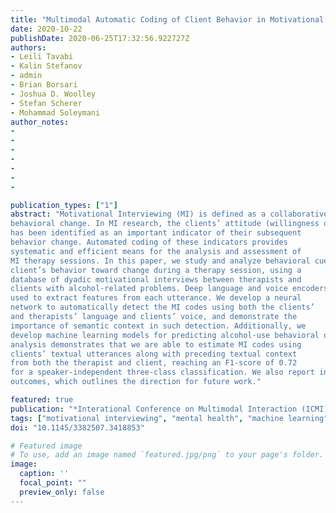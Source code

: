 ```yaml
---
title: "Multimodal Automatic Coding of Client Behavior in Motivational Interviewing"
date: 2020-10-22
publishDate: 2020-06-25T17:32:56.922727Z
authors:
- Leili Tavabi
- Kalin Stefanov
- admin
- Brian Borsari
- Joshua D. Woolley
- Stefan Scherer
- Mohammad Soleymani
author_notes:
- 
- 
-
-
-
-
-

publication_types: ["1"]
abstract: "Motivational Interviewing (MI) is defined as a collaborative conversation style that evokes the client’s own intrinsic reasons for
behavioral change. In MI research, the clients’ attitude (willingness or resistance) toward change as expressed through language,
has been identified as an important indicator of their subsequent
behavior change. Automated coding of these indicators provides
systematic and efficient means for the analysis and assessment of
MI therapy sessions. In this paper, we study and analyze behavioral cues in client language and speech that bear indications of the
client’s behavior toward change during a therapy session, using a
database of dyadic motivational interviews between therapists and
clients with alcohol-related problems. Deep language and voice encoders, i.e., BERT and VGGish, trained on large amounts of data are
used to extract features from each utterance. We develop a neural
network to automatically detect the MI codes using both the clients’
and therapists’ language and clients’ voice, and demonstrate the
importance of semantic context in such detection. Additionally, we
develop machine learning models for predicting alcohol-use behavioral outcomes of clients through language and voice analysis. Our
analysis demonstrates that we are able to estimate MI codes using
clients’ textual utterances along with preceding textual context
from both the therapist and client, reaching an F1-score of 0.72
for a speaker-independent three-class classification. We also report initial results for using the clients’ data for predicting behavioral
outcomes, which outlines the direction for future work."

featured: true
publication: "*Interational Conference on Multimodal Interaction (ICMI)*"
tags: ["motivational interviewing", "mental health", "machine learning", "prediction", "human behavior", "affective computing", "multimodal interaction","BERT", "VGGISH", "LIWC", "COVAREP"]
doi: "10.1145/3382507.3418853"

# Featured image
# To use, add an image named `featured.jpg/png` to your page's folder. 
image:
  caption: ''
  focal_point: ""
  preview_only: false
---
```

